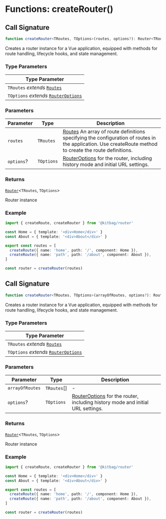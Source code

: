 # Functions: createRouter()

## Call Signature

```ts
function createRouter<TRoutes, TOptions>(routes, options?): Router<TRoutes, TOptions>
```

Creates a router instance for a Vue application, equipped with methods for route handling, lifecycle hooks, and state management.

### Type Parameters

| Type Parameter |
| ------ |
| `TRoutes` *extends* [`Routes`](../types/Routes.md) |
| `TOptions` *extends* [`RouterOptions`](../types/RouterOptions.md) |

### Parameters

| Parameter | Type | Description |
| ------ | ------ | ------ |
| `routes` | `TRoutes` | [Routes](../types/Routes.md) An array of route definitions specifying the configuration of routes in the application. Use createRoute method to create the route definitions. |
| `options`? | `TOptions` | [RouterOptions](../types/RouterOptions.md) for the router, including history mode and initial URL settings. |

### Returns

[`Router`](../types/Router.md)\<`TRoutes`, `TOptions`\>

Router instance

### Example

```ts
import { createRoute, createRouter } from '@kitbag/router'

const Home = { template: '<div>Home</div>' }
const About = { template: '<div>About</div>' }

export const routes = [
  createRoute({ name: 'home', path: '/', component: Home }),
  createRoute({ name: 'path', path: '/about', component: About }),
]

const router = createRouter(routes)
```

## Call Signature

```ts
function createRouter<TRoutes, TOptions>(arrayOfRoutes, options?): Router<TRoutes, TOptions>
```

Creates a router instance for a Vue application, equipped with methods for route handling, lifecycle hooks, and state management.

### Type Parameters

| Type Parameter |
| ------ |
| `TRoutes` *extends* [`Routes`](../types/Routes.md) |
| `TOptions` *extends* [`RouterOptions`](../types/RouterOptions.md) |

### Parameters

| Parameter | Type | Description |
| ------ | ------ | ------ |
| `arrayOfRoutes` | `TRoutes`[] | - |
| `options`? | `TOptions` | [RouterOptions](../types/RouterOptions.md) for the router, including history mode and initial URL settings. |

### Returns

[`Router`](../types/Router.md)\<`TRoutes`, `TOptions`\>

Router instance

### Example

```ts
import { createRoute, createRouter } from '@kitbag/router'

const Home = { template: '<div>Home</div>' }
const About = { template: '<div>About</div>' }

export const routes = [
  createRoute({ name: 'home', path: '/', component: Home }),
  createRoute({ name: 'path', path: '/about', component: About }),
]

const router = createRouter(routes)
```
